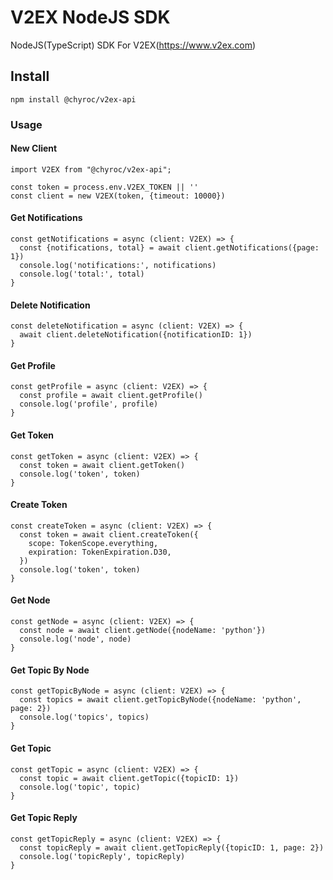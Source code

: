 # V2EX NodeJS SDK

NodeJS(TypeScript) SDK For V2EX(https://www.v2ex.com)

## Install

```shell
npm install @chyroc/v2ex-api
```

### Usage

#### New Client

```node
import V2EX from "@chyroc/v2ex-api";

const token = process.env.V2EX_TOKEN || ''
const client = new V2EX(token, {timeout: 10000})
```

#### Get Notifications

```node
const getNotifications = async (client: V2EX) => {
  const {notifications, total} = await client.getNotifications({page: 1})
  console.log('notifications:', notifications)
  console.log('total:', total)
}
```

#### Delete Notification

```node
const deleteNotification = async (client: V2EX) => {
  await client.deleteNotification({notificationID: 1})
}
```

#### Get Profile

```node
const getProfile = async (client: V2EX) => {
  const profile = await client.getProfile()
  console.log('profile', profile)
}
```

#### Get Token

```node
const getToken = async (client: V2EX) => {
  const token = await client.getToken()
  console.log('token', token)
}
```

#### Create Token

```node
const createToken = async (client: V2EX) => {
  const token = await client.createToken({
    scope: TokenScope.everything,
    expiration: TokenExpiration.D30,
  })
  console.log('token', token)
}
```

#### Get Node

```node
const getNode = async (client: V2EX) => {
  const node = await client.getNode({nodeName: 'python'})
  console.log('node', node)
}
```

#### Get Topic By Node

```node
const getTopicByNode = async (client: V2EX) => {
  const topics = await client.getTopicByNode({nodeName: 'python', page: 2})
  console.log('topics', topics)
}
```

#### Get Topic

```node
const getTopic = async (client: V2EX) => {
  const topic = await client.getTopic({topicID: 1})
  console.log('topic', topic)
}
```

#### Get Topic Reply

```node
const getTopicReply = async (client: V2EX) => {
  const topicReply = await client.getTopicReply({topicID: 1, page: 2})
  console.log('topicReply', topicReply)
}
```


